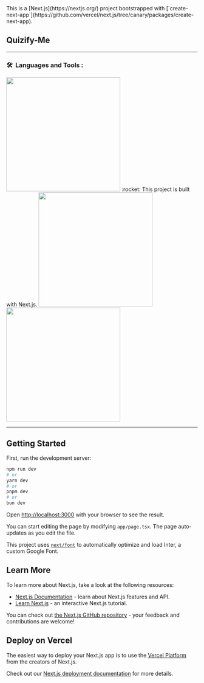 <link rel="stylesheet" href="https://cdn.jsdelivr.net/gh/devicons/devicon@v2.15.1/devicon.min.css">
This is a [Next.js](https://nextjs.org/) project bootstrapped with [`create-next-app`](https://github.com/vercel/next.js/tree/canary/packages/create-next-app).


## Quizify-Me
----
### 🛠 &nbsp;Languages and Tools :

<p>
<img height=300 width=300 src="https://cdn.jsdelivr.net/gh/devicons/devicon/icons/typescript/typescript-original.svg" />
:rocket: This project is built with Next.js.
<img height=300 width=300 src="https://cdn.jsdelivr.net/gh/devicons/devicon/icons/tailwindcss/tailwindcss-plain.svg" />
<img height=300 width=300 src="https://cdn.jsdelivr.net/gh/devicons/devicon/icons/mongodb/mongodb-original-wordmark.svg" />
</p>

----
## Getting Started

First, run the development server:

```bash
npm run dev
# or
yarn dev
# or
pnpm dev
# or
bun dev
```

Open [http://localhost:3000](http://localhost:3000) with your browser to see the result.

You can start editing the page by modifying `app/page.tsx`. The page auto-updates as you edit the file.

This project uses [`next/font`](https://nextjs.org/docs/basic-features/font-optimization) to automatically optimize and load Inter, a custom Google Font.

## Learn More

To learn more about Next.js, take a look at the following resources:

- [Next.js Documentation](https://nextjs.org/docs) - learn about Next.js features and API.
- [Learn Next.js](https://nextjs.org/learn) - an interactive Next.js tutorial.

You can check out [the Next.js GitHub repository](https://github.com/vercel/next.js/) - your feedback and contributions are welcome!

## Deploy on Vercel

The easiest way to deploy your Next.js app is to use the [Vercel Platform](https://vercel.com/new?utm_medium=default-template&filter=next.js&utm_source=create-next-app&utm_campaign=create-next-app-readme) from the creators of Next.js.

Check out our [Next.js deployment documentation](https://nextjs.org/docs/deployment) for more details.
